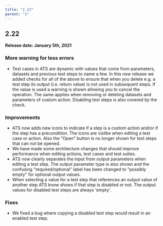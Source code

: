 ```yaml
---
title: "2.22"
parent: "2"
---
```


## 2.22

**Release date: January 5th, 2021**

### More warning for less errors

* Test cases in ATS are dynamic with values that come from parameters, datasets and previous test steps to name a few.
In this new release we added checks for all of the above to ensure that when you delete e.g. a test step its output (i.e. return value) is not used in subsequent steps.
If the value is used a warning is shown allowing you to cancel the operation. The same applies when removing or deleting datasets and parameters of custom action.
Disabling test steps is also covered by the check. 

### Improvements

* ATS now adds new icons to indicate if a step is a custom action and/or if the step has a precondition. The icons are visilbe when editing a test case or action.
Also the "Open" button is no longer shown for test steps that can not be opened.
* We have made some architecture changes that should improve performance when editing actions, test cases and test suties.
* ATS now clearly separates the input from output parameters when editing a test step.
The output parameter type is also shown and the confusing "required/optional" label has been changed to "possibly empty" for optional output values.
* When selecting a value for a test step that references an output value of another step ATS know shows if that step is disabled or not. The output values for disabled test steps are always 'empty'.

### Fixes

* We fixed a bug where copying a disabled test step would result in an enabled test step.
